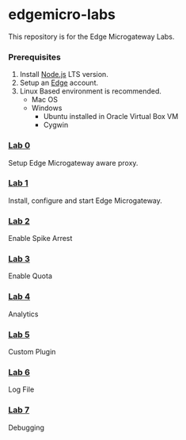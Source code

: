 # edgemicro-labs

This repository is for the Edge Microgateway Labs.  

### Prerequisites
1. Install [Node.js](https://nodejs.org/en/) LTS version.
2. Setup an [Edge](https://accounts2.apigee.com/accounts/sign_up) account.  
3. Linux Based environment is recommended.
   * Mac OS
   * Windows
     * Ubuntu installed in Oracle Virtual Box VM
     * Cygwin

### [Lab 0](https://github.com/swilliams11/edgemicro-labs/tree/master/lab0)

Setup Edge Microgateway aware proxy.  

### [Lab 1](https://github.com/swilliams11/edgemicro-labs/tree/master/lab1)

Install, configure and start Edge Microgateway.  

### [Lab 2](https://github.com/swilliams11/edgemicro-labs/tree/master/lab2)

Enable Spike Arrest

### [Lab 3](https://github.com/swilliams11/edgemicro-labs/tree/master/lab3)

Enable Quota

### [Lab 4](https://github.com/swilliams11/edgemicro-labs/tree/master/lab4)

Analytics

### [Lab 5](http://docs.apigee.com/microgateway/latest/develop-custom-plugins#writeasimpleplugin)

Custom Plugin

### [Lab 6](https://github.com/swilliams11/edgemicro-labs/tree/master/lab6)

Log File

### [Lab 7](https://github.com/swilliams11/edgemicro-labs/tree/master/lab7)

Debugging
